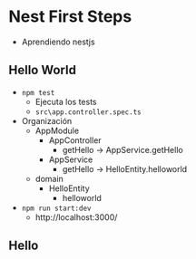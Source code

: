 # Nest First Steps

- Aprendiendo nestjs

## Hello World

- `npm test`
  - Ejecuta los tests
  - `src\app.controller.spec.ts`
- Organización
  - AppModule
    - AppController
      - getHello -> AppService.getHello
    - AppService
      - getHello -> HelloEntity.helloworld
  - domain
    - HelloEntity
      - helloworld
- `npm run start:dev`
  - http://localhost:3000/

## Hello

